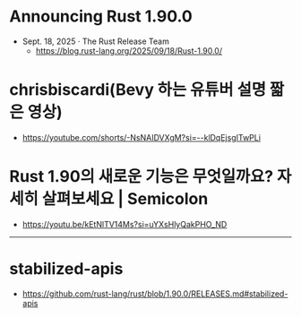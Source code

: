 # Announcing Rust 1.90.0
- Sept. 18, 2025 · The Rust Release Team 
  - https://blog.rust-lang.org/2025/09/18/Rust-1.90.0/

# chrisbiscardi(Bevy 하는 유튜버 설명 짧은 영상)
- https://youtube.com/shorts/-NsNAIDVXgM?si=--klDqEjsgITwPLi

# Rust 1.90의 새로운 기능은 무엇일까요? 자세히 살펴보세요 | Semicolon
- https://youtu.be/kEtNlTV14Ms?si=uYXsHlyQakPHO_ND

<hr /> 

# stabilized-apis
- https://github.com/rust-lang/rust/blob/1.90.0/RELEASES.md#stabilized-apis